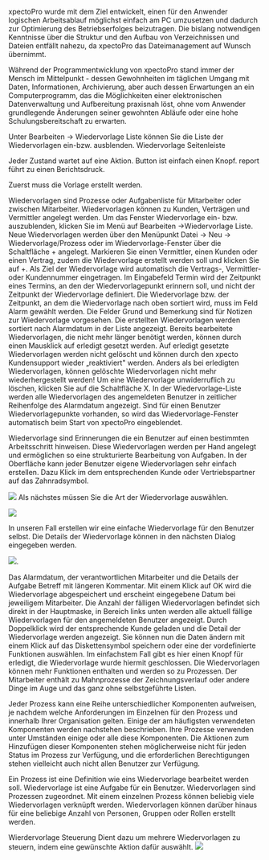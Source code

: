xpectoPro wurde mit dem Ziel entwickelt, einen für den Anwender logischen Arbeitsablauf möglichst einfach am PC umzusetzen und dadurch zur Optimierung des Betriebserfolges beizutragen. Die bislang notwendigen Kenntnisse über die Struktur und den Aufbau von Verzeichnissen und Dateien entfällt nahezu, da xpectoPro das Dateimanagement auf Wunsch übernimmt.

Während der Programmentwicklung von xpectoPro stand immer der Mensch im Mittelpunkt - dessen Gewohnheiten im täglichen Umgang mit Daten, Informationen, Archivierung, aber auch dessen Erwartungen an ein Computerprogramm, das die Möglichkeiten einer elektronischen Datenverwaltung und Aufbereitung praxisnah löst, ohne vom Anwender grundlegende Änderungen seiner gewohnten Abläufe oder eine hohe Schulungsbereitschaft zu erwarten.

Unter Bearbeiten → Wiedervorlage Liste können Sie die Liste der Wiedervorlagen ein-bzw. ausblenden.
 Wiedervorlage Seitenleiste 


Jeder Zustand wartet auf eine Aktion.
Button ist einfach einen Knopf.
report führt zu einen Berichtsdruck.

Zuerst muss die Vorlage erstellt werden.


Wiedervorlagen sind Prozesse oder Aufgabenliste für Mitarbeiter oder zwischen Mitarbeiter.
Wiedervorlagen können zu Kunden, Verträgen und Vermittler angelegt werden. Um das Fenster Wiedervorlage ein- bzw. auszublenden, klicken Sie im Menü auf Bearbeiten →Wiedervorlage Liste. 
Neue Wiedervorlagen werden über den Menüpunkt Datei → Neu → Wiedervorlage/Prozess oder im Wiedervorlage-Fenster über die Schaltfläche + angelegt. Markieren Sie einen Vermittler, einen Kunden oder einen Vertrag, zudem die Wiedervorlage erstellt werden soll und klicken Sie auf +. Als Ziel der Wiedervorlage wird automatisch die Vertrags-, Vermittler- oder Kundennummer eingetragen. Im Eingabefeld Termin wird der Zeitpunkt eines Termins, an den der Wiedervorlagepunkt erinnern soll, und nicht der Zeitpunkt der Wiedervorlage definiert. Die Wiedervorlage bzw. der Zeitpunkt, an dem die Wiedervorlage nach oben sortiert wird, muss im Feld Alarm gewählt werden. Die Felder Grund und Bemerkung sind für Notizen zur Wiedervorlage vorgesehen.
Die erstellten Wiedervorlagen werden sortiert nach Alarmdatum in der Liste angezeigt. Bereits bearbeitete Wiedervorlagen, die nicht mehr länger benötigt werden, können durch einen Mausklick auf erledigt gesetzt werden. Auf erledigt gesetzte Wiedervorlagen werden nicht gelöscht und können durch den xpecto Kundensupport wieder „reaktiviert" werden. Anders als bei erledigten Wiedervorlagen, können gelöschte Wiedervorlagen nicht mehr wiederhergestellt werden! Um eine Wiedervorlage unwiderruflich zu löschen, klicken Sie auf die Schaltfläche X.
In der Wiedervorlage-Liste werden alle Wiedervorlagen des angemeldeten Benutzer in zeitlicher Reihenfolge des Alarmdatum angezeigt. Sind für einen Benutzer Wiedervorlagepunkte vorhanden, so wird das Wiedervorlage-Fenster automatisch beim Start von xpectoPro eingeblendet.

Wiedervorlage sind Erinnerungen die ein Benutzer auf einen bestimmten Arbeitsschritt hinweisen. Diese Wiedervorlagen werden per Hand angelegt und ermöglichen so eine strukturierte Bearbeitung von Aufgaben. In der Oberfläche kann jeder Benutzer eigene Wiedervorlagen sehr einfach erstellen. Dazu Klick im dem entsprechenden Kunde oder Vertriebspartner auf das Zahnradsymbol.

![](http://xpecto.github.io/docs/img/img_1427124269211.png)
Als nächstes müssen Sie die Art der Wiedervorlage auswählen. 

![](http://xpecto.github.io/docs/img/img_1427125664097.png)

In unseren Fall erstellen wir eine einfache Wiedervorlage für den Benutzer selbst. Die Details der Wiedervorlage können in den nächsten Dialog eingegeben werden.

![](http://xpecto.github.io/docs/img/img_1427125834665.png).

Das Alarmdatum, der verantwortlichen Mitarbeiter und die Details der Aufgabe Betreff mit längeren Kommentar.
Mit einem Klick auf OK wird die Wiedervorlage abgespeichert und erscheint eingegebene Datum bei jeweiligem Mitarbeiter. Die Anzahl der fälligen Wiedervorlagen befindet sich direkt in der Hauptmaske, in Bereich links unten werden alle aktuell fällige Wiedervorlagen für den angemeldeten Benutzer angezeigt.
Durch Doppelklick wird der entsprechende Kunde geladen und die Detail der Wiedervorlage werden angezeigt. Sie können nun die Daten ändern mit einem Klick auf das Diskettensymbol speichern oder eine der vordefinierte Funktionen auswählen. Im einfachstem Fall gibt es hier einen Knopf für erledigt, die Wiedervorlage wurde hiermit geschlossen. 
Die Wiedervorlagen können mehr Funktionen enthalten und werden so zu Prozessen. Der Mitarbeiter enthält zu Mahnprozesse der Zeichnungsverlauf oder andere Dinge im Auge und das ganz ohne selbstgeführte Listen.

Jeder Prozess kann eine Reihe unterschiedlicher Komponenten aufweisen, je nachdem welche Anforderungen im Einzelnen für den Prozess und innerhalb Ihrer Organisation gelten. Einige der am häufigsten verwendeten Komponenten werden nachstehen beschrieben. Ihre Prozesse verwenden unter Umständen einige oder alle diese Komponenten. Die Aktionen zum Hinzufügen dieser Komponenten stehen möglicherweise nicht für jeden Status im Prozess zur Verfügung, und die erforderlichen Berechtigungen stehen vielleicht auch nicht allen Benutzer zur Verfügung.


Ein Prozess ist eine Definition wie eins Wiedervorlage bearbeitet werden soll.
Wiedervorlage ist eine Aufgabe für ein Benutzer.
Wiedervorlagen sind Prozessen zugeordnet. Mit einem einzelnen Prozess können beliebig viele Wiedervorlagen verknüpft werden. Wiedervorlagen können darüber hinaus für eine beliebige Anzahl von Personen, Gruppen oder Rollen erstellt werden. 

Wierdervorlage Steuerung
Dient dazu um mehrere Wiedervorlagen zu steuern, indem eine gewünschte Aktion dafür auswählt.
![](http://xpecto.github.io/docs/img/img_1427132561724.png)
